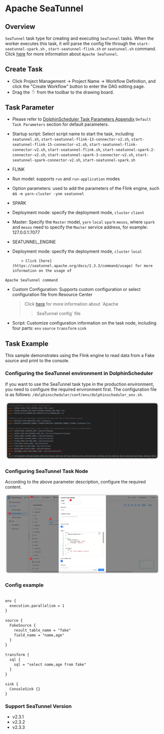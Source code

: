 # Apache SeaTunnel

## Overview

`SeaTunnel` task type for creating and executing `SeaTunnel` tasks. When the worker executes this task, it will parse the config file through the `start-seatunnel-spark.sh` , `start-seatunnel-flink.sh` or `seatunnel.sh` command.
Click [here](https://seatunnel.apache.org/) for more information about `Apache SeaTunnel`.

## Create Task

- Click Project Management -> Project Name -> Workflow Definition, and click the "Create Workflow" button to enter the DAG editing page.
- Drag the <img src="../../../../img/tasks/icons/seatunnel.png" width="15"/> from the toolbar to the drawing board.

## Task Parameter

[//]: # (TODO: use the commented anchor below once our website template supports this syntax)
[//]: # (- Please refer to [DolphinScheduler Task Parameters Appendix]&#40;appendix.md#default-task-parameters&#41; `Default Task Parameters` section for default parameters.)

- Please refer to [DolphinScheduler Task Parameters Appendix](appendix.md) `Default Task Parameters` section for default parameters.
- Startup script: Select script name to start the task, including `seatunnel.sh`, `start-seatunnel-flink-13-connector-v2.sh`, `start-seatunnel-flink-15-connector-v2.sh`, `start-seatunnel-flink-connector-v2.sh`, `start-seatunnel-flink.sh`, `start-seatunnel-spark-2-connector-v2.sh`, `start-seatunnel-spark-3-connector-v2.sh`, `start-seatunnel-spark-connector-v2.sh`, `start-seatunnel-spark.sh`
- FLINK
- Run model: supports `run` and `run-application` modes
- Option parameters: used to add the parameters of the Flink engine, such as `-m yarn-cluster -ynm seatunnel`
- SPARK
- Deployment mode: specify the deployment mode, `cluster` `client`
- Master: Specify the `Master` model, `yarn` `local` `spark` `mesos`, where `spark` and `mesos` need to specify the `Master` service address, for example: 127.0.0.1:7077
- SEATUNNEL_ENGINE
- Deployment mode: specify the deployment mode, `cluster` `local`

          > Click [here](https://seatunnel.apache.org/docs/2.3.3/command/usage) for more information on the usage of 

`Apache SeaTunnel command`

- Custom Configuration: Supports custom configuration or select configuration file from Resource Center

  > Click [here](https://seatunnel.apache.org/docs/2.3.3/concept/config) for more information about `Apache
  >
  >> SeaTunnel config` file

- Script: Customize configuration information on the task node, including four parts: `env` `source` `transform` `sink`

## Task Example

This sample demonstrates using the Flink engine to read data from a Fake source and print to the console.

### Configuring the SeaTunnel environment in DolphinScheduler

If you want to use the SeaTunnel task type in the production environment, you need to configure the required environment first. The configuration file is as follows: `/dolphinscheduler/conf/env/dolphinscheduler_env.sh`.

![seatunnel_task01](../../../../img/tasks/demo/seatunnel_task01.png)

### Configuring SeaTunnel Task Node

According to the above parameter description, configure the required content.

![seatunnel_task02](../../../../img/tasks/demo/seatunnel_task02.png)

### Config example

```Config

env {
  execution.parallelism = 1
}

source {
  FakeSource {
    result_table_name = "fake"
    field_name = "name,age"
  }
}

transform {
  sql {
    sql = "select name,age from fake"
  }
}

sink {
  ConsoleSink {}
}

```

### Support SeaTunnel Version

- v2.3.1
- v2.3.2
- v2.3.3

